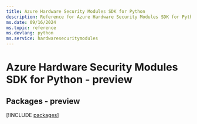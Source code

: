 ```yaml
---
title: Azure Hardware Security Modules SDK for Python
description: Reference for Azure Hardware Security Modules SDK for Python
ms.date: 09/16/2024
ms.topic: reference
ms.devlang: python
ms.service: hardwaresecuritymodules
---
```

# Azure Hardware Security Modules SDK for Python - preview
## Packages - preview
[!INCLUDE [packages](hardware-security-modules-index.md)]